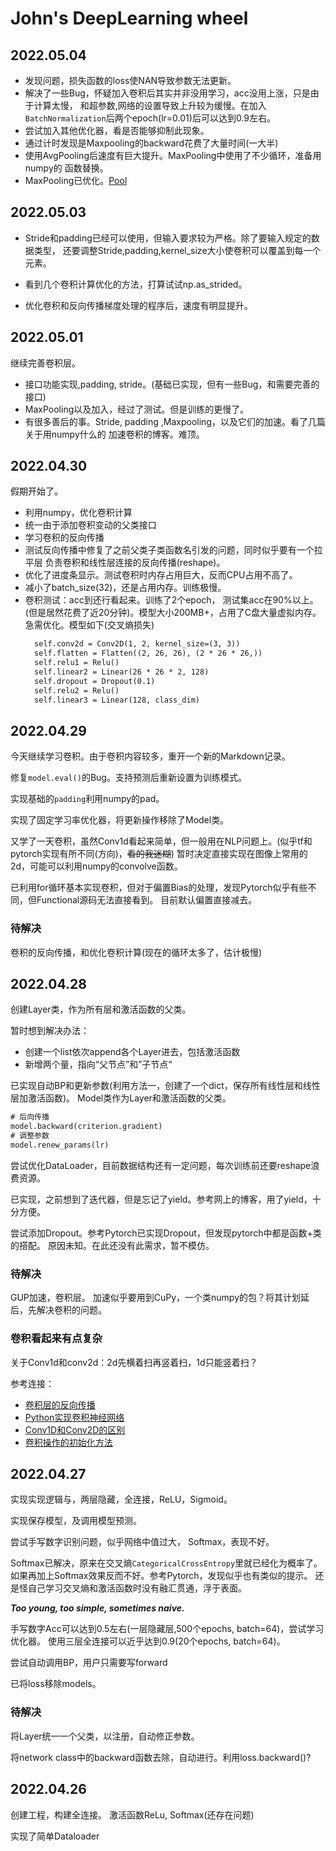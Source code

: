 # John's DeepLearning wheel

## 2022.05.04

- 发现问题，损失函数的loss使NAN导致参数无法更新。
- 解决了一些Bug，怀疑加入卷积后其实并非没用学习，acc没用上涨，只是由于计算太慢，
    和超参数,网络的设置导致上升较为缓慢。在加入`BatchNormalization`后两个epoch(lr=0.01)后可以达到0.9左右。
- 尝试加入其他优化器，看是否能够抑制此现象。
- 通过计时发现是Maxpooling的backward花费了大量时间(一大半)
- 使用AvgPooling后速度有巨大提升。MaxPooling中使用了不少循环，准备用numpy的
    函数替换。
- MaxPooling已优化。[Pool](https://zhuanlan.zhihu.com/p/70713747)
    
## 2022.05.03
- Stride和padding已经可以使用，但输入要求较为严格。除了要输入规定的数据类型，
    还要调整Stride,padding,kernel_size大小使卷积可以覆盖到每一个元素。

- 看到几个卷积计算优化的方法，打算试试np.as_strided。
- 优化卷积和反向传播梯度处理的程序后，速度有明显提升。

## 2022.05.01
继续完善卷积层。
- 接口功能实现,padding, stride。(基础已实现，但有一些Bug，和需要完善的接口)
- MaxPooling以及加入，经过了测试。但是训练的更慢了。
- 有很多善后的事。Stride, padding ,Maxpooling，以及它们的加速。看了几篇关于用numpy什么的
    加速卷积的博客。难顶。
    
## 2022.04.30
假期开始了。

- 利用numpy，优化卷积计算
- 统一由于添加卷积变动的父类接口
- 学习卷积的反向传播
- 测试反向传播中修复了之前父类子类函数名引发的问题，同时似乎要有一个拉平层
    负责卷积和线性层连接的反向传播(reshape)。
- 优化了进度条显示。测试卷积时内存占用巨大，反而CPU占用不高了。
- 减小了batch_size(32)，还是占用内存。训练极慢。
- 卷积测试：acc到还行看起来。训练了2个epoch， 测试集acc在90%以上。
    (但是居然花费了近20分钟)。模型大小200MB+，占用了C盘大量虚拟内存。
    急需优化。模型如下(交叉熵损失)
    ```txt
      self.conv2d = Conv2D(1, 2, kernel_size=(3, 3))
      self.flatten = Flatten((2, 26, 26), (2 * 26 * 26,))
      self.relu1 = Relu()
      self.linear2 = Linear(26 * 26 * 2, 128)
      self.dropout = Dropout(0.1)
      self.relu2 = Relu()
      self.linear3 = Linear(128, class_dim)
    ```

## 2022.04.29
今天继续学习卷积。由于卷积内容较多，重开一个新的Markdown记录。

修复`model.eval()`的Bug。支持预测后重新设置为训练模式。

实现基础的`padding`利用numpy的pad。

实现了固定学习率优化器，将更新操作移除了Model类。

又学了一天卷积，虽然Conv1d看起来简单，但一般用在NLP问题上。(似乎tf和pytorch实现有所不同(方向)，~~看的我迷糊~~)
暂时决定直接实现在图像上常用的2d，可能可以利用numpy的convolve函数。

已利用for循环基本实现卷积，但对于偏置Bias的处理，发现Pytorch似乎有些不同，但Functional源码无法直接看到。
目前默认偏置直接减去。

### 待解决
卷积的反向传播，和优化卷积计算(现在的循环太多了，估计极慢)

## 2022.04.28
创建Layer类，作为所有层和激活函数的父类。

暂时想到解决办法：
- 创建一个list依次append各个Layer进去，包括激活函数
- 新增两个量，指向“父节点”和”子节点“

已实现自动BP和更新参数(利用方法一，创建了一个dict，保存所有线性层和线性层加激活函数)。
Model类作为Layer和激活函数的父类。
```txt
# 后向传播
model.backward(criterion.gradient)
# 调整参数
model.renew_params(lr)
```

尝试优化DataLoader，目前数据结构还有一定问题，每次训练前还要reshape浪费资源。

已实现，之前想到了迭代器，但是忘记了yield。参考网上的博客，用了yield，十分方便。

尝试添加Dropout。参考Pytorch已实现Dropout，但发现pytorch中都是函数+类的搭配。
原因未知。在此还没有此需求，暂不模仿。

### 待解决
GUP加速，卷积层。
加速似乎要用到CuPy，一个类numpy的包？将其计划延后，先解决卷积的问题。

### 卷积看起来有点复杂
关于Conv1d和conv2d：2d先横着扫再竖着扫，1d只能竖着扫？

参考连接：
- [卷积层的反向传播](https://blog.csdn.net/weixin_37721058/article/details/102327691)
- [Python实现卷积神经网络](https://blog.csdn.net/weixin_37251044/article/details/81349287)
- [Conv1D和Conv2D的区别](https://zhuanlan.zhihu.com/p/156825903)
- [卷积操作的初始化方法](https://blog.csdn.net/weixin_44503976/article/details/117284487)

## 2022.04.27
实现实现逻辑与，两层隐藏，全连接，ReLU，Sigmoid。

实现保存模型，及调用模型预测。

尝试手写数字识别问题，似乎网络中值过大，
Softmax，表现不好。

Softmax已解决，原来在交叉熵`CategoricalCrossEntropy`里就已经化为概率了。
如果再加上Softmax效果反而不好。参考Pytorch，发现似乎也有类似的提示。
还是怪自己学习交叉熵和激活函数时没有融汇贯通，浮于表面。

***Too young, too simple, sometimes naive.***

手写数字Acc可以达到0.5左右(一层隐藏层,500个epochs, batch=64)，尝试学习优化器。
使用三层全连接可以近乎达到0.9(20个epochs, batch=64)。

尝试自动调用BP，用户只需要写forward

已将loss移除models。

### 待解决
将Layer统一一个父类，以注册，自动修正参数。

将network class中的backward函数去除，自动进行。利用loss.backward()?

## 2022.04.26
创建工程，构建全连接。
激活函数ReLu, Softmax(还存在问题)

实现了简单Dataloader